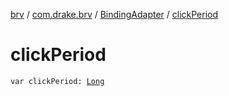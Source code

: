 [brv](../../index.md) / [com.drake.brv](../index.md) / [BindingAdapter](index.md) / [clickPeriod](./click-period.md)

# clickPeriod

`var clickPeriod: `[`Long`](https://kotlinlang.org/api/latest/jvm/stdlib/kotlin/-long/index.html)